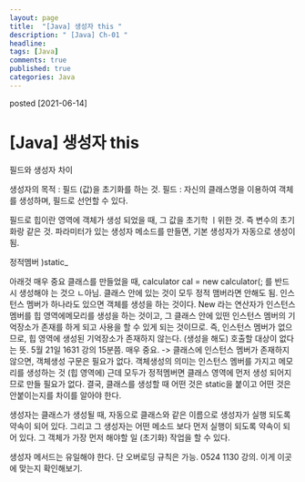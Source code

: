 ```yaml
---
layout: page
title:  "[Java] 생성자 this "
description: " [Java] Ch-01 "
headline: 
tags: [Java]
comments: true
published: true
categories: Java
---
```

posted [2021-06-14] 

# [Java] 생성자 this 
필드와 생성자 차이

생성자의 목적 : 필드 (값)을 초기화를 하는 것. 
필드 : 자신의 클래스명을 이용하여 객체를 생성하며, 필드로 선언할 수 있다. 

필드로 힙이란 영역에 객체가 생성 되었을 때, 그 값을 초기학 ㅣ위한 것. 
즉 변수의 초기화랑 같은 것. 
파라미터가 있는 생성자 메소드를 만들면, 기본 생성자가 자동으로 생성이 됨. 

정적멤버 )static_

아래것 매우 중요
클래스를 만들었을 때, calculator cal = new calculator(; 를 반드시 생성해야 는 것으 ㄴ아님. 클래스 안에 있는 것이 모두 정적 맴버라면  안해도 됨. 인스턴스 멤버가 하나라도 있으면 객체를 생성을 하는 것이다. New 라는 연산자가 인스턴스 멤버를 힙 영역에메모리를 생성을 하는 것이고, 그 클래스 안에 있떤 인스턴스 멤버의 기억장소가 존재를 하게 되고 사용을 할 수 있게 되는 것이므로. 즉, 인스턴스 멤버가 없으므로, 힙 영역에 생성된 기억장소가 존재하지 않는다. (생성을 해도) 호출할 대상이 없다는 뜻. 5월 21일 1631 강의 15분쯤. 매우 중요. 
-> 클래스에 인스턴스 멤버가 존재하지 않으면, 객체생성 구문은 필요가 없다. 
객체생성의 의미는 인스턴스 멤버를 가지고 메모리를 생성하는 것 (힙 영역에)
근데 모두가 정적멤버면 클래스 영역에 먼저 생성 되어지므로 만들 필요가 없다. 
결국, 클래스를 생성할 때 어떤 것은 static을 붙이고 어떤 것은 안붙이는지를 차이를 알아야 한다. 

생성자는 클래스가 생성될 때, 자동으로 클래스와 같은 이름으로 생성자가 실행 되도록 약속이 되어 있다. 그리고 그 생성자는 어떤 메소드 보다 먼저 실행이 되도록 약속이 되어 있다. 그 객체가 가장 먼저 해야할 일 (초기화) 작업을 할 수 있다. 


생성자 메서드는 유일해야 한다. 단 오버로딩 규칙은 가능. 0524 1130 강의. 이게 이곳에 맞는지 확인해보기. 
